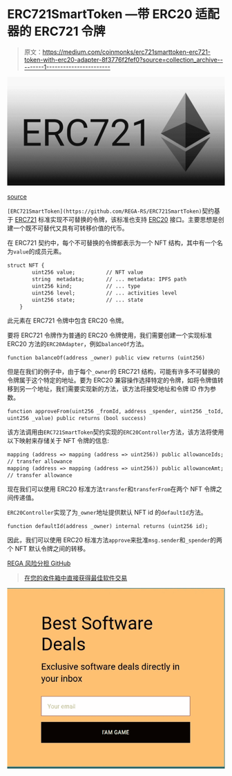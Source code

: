 # ERC721SmartToken —带 ERC20 适配器的 ERC721 令牌

> 原文：<https://medium.com/coinmonks/erc721smarttoken-erc721-token-with-erc20-adapter-8f3776f2fef0?source=collection_archive---------1----------------------->

![](img/415acadfc7f7648e7cf3d800966b7238.png)

[source](/blockchannel/the-anatomy-of-erc721-2576e40bfc5b)

`[ERC721SmartToken](https://github.com/REGA-RS/ERC721SmartToken)`契约基于 [ERC721](https://github.com/ethereum/eips/issues/721) 标准实现不可替换的令牌，该标准也支持 [ERC20](https://github.com/ethereum/eips/issues/20) 接口。主要思想是创建一个既不可替代又具有可转移价值的代币。

在 ERC721 契约中，每个不可替换的令牌都表示为一个 NFT 结构，其中有一个名为`value`的成员元素。

```
struct NFT {
        uint256 value;          // NFT value 
        string  metadata;       // ... metadata: IPFS path
        uint256 kind;           // ... type
        uint256 level;          // ... activities level
        uint256 state;          // ... state
    }
```

此元素在 ERC721 令牌中包含 ERC20 令牌。

要将 ERC721 令牌作为普通的 ERC20 令牌使用，我们需要创建一个实现标准 ERC20 方法的`ERC20Adapter`，例如`balanceOf`方法。

```
function balanceOf(address _owner) public view returns (uint256)
```

但是在我们的例子中，由于每个`_owner`的 ERC721 结构，可能有许多不可替换的令牌属于这个特定的地址。要为 ERC20 兼容操作选择特定的令牌，如将令牌值转移到另一个地址，我们需要实现新的方法，该方法将接受地址和令牌 ID 作为参数。

```
function approveFrom(uint256 _fromId, address _spender, uint256 _toId, uint256 _value) public returns (bool success)
```

该方法调用由`ERC721SmartToken`契约实现的`ERC20Controller`方法，该方法将使用以下映射来存储关于 NFT 令牌的信息:

```
mapping (address => mapping (address => uint256)) public allowanceIds; // transfer allowance
mapping (address => mapping (address => uint256)) public allowanceAmt; // transfer allowance
```

现在我们可以使用 ERC20 标准方法`transfer`和`transferFrom`在两个 NFT 令牌之间传递值。

`ERC20Controller`实现了为`_owner`地址提供默认 NFT id 的`defaultId`方法。

```
function defaultId(address _owner) internal returns (uint256 id);
```

因此，我们可以使用 ERC20 标准方法`approve`来批准`msg.sender`和`_spender`的两个 NFT 默认令牌之间的转移。

[REGA 风险分担 GitHub](https://github.com/REGA-RS/ERC721SmartToken)

> [在您的收件箱中直接获得最佳软件交易](https://coincodecap.com/?utm_source=coinmonks)

[![](img/7c0b3dfdcbfea594cc0ae7d4f9bf6fcb.png)](https://coincodecap.com/?utm_source=coinmonks)